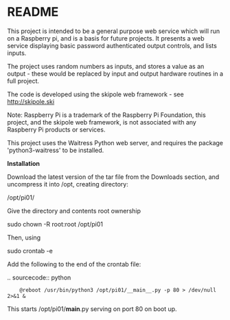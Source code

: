 # README #

This project is intended to be a general purpose web service which will run on a Raspberry pi, and is a basis for future projects. It presents a web service displaying basic password authenticated output controls, and lists inputs.

The project uses random numbers as inputs, and stores a value as an output - these would be replaced by input and output hardware routines in a full project.

The code is developed using the skipole web framework - see http://skipole.ski

Note: Raspberry Pi is a trademark of the Raspberry Pi Foundation, this project, and the skipole web framework, is not associated with any Raspberry Pi products or services.

This project uses the Waitress Python web server, and requires the package 'python3-waitress' to be installed.

**Installation**

Download the latest version of the tar file from the Downloads section, and uncompress it into /opt, creating directory:

/opt/pi01/

Give the directory and contents root ownership

sudo chown -R root:root /opt/pi01

Then, using

sudo crontab -e

Add the following to the end of the crontab file:


.. sourcecode:: python

        @reboot /usr/bin/python3 /opt/pi01/__main__.py -p 80 > /dev/null 2>&1 &


This starts /opt/pi01/__main__.py serving on port 80 on boot up.